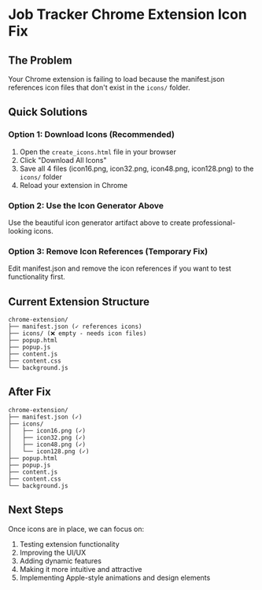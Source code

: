 # Job Tracker Chrome Extension Icon Fix

## The Problem
Your Chrome extension is failing to load because the manifest.json references icon files that don't exist in the `icons/` folder.

## Quick Solutions

### Option 1: Download Icons (Recommended)
1. Open the `create_icons.html` file in your browser
2. Click "Download All Icons" 
3. Save all 4 files (icon16.png, icon32.png, icon48.png, icon128.png) to the `icons/` folder
4. Reload your extension in Chrome

### Option 2: Use the Icon Generator Above
Use the beautiful icon generator artifact above to create professional-looking icons.

### Option 3: Remove Icon References (Temporary Fix)
Edit manifest.json and remove the icon references if you want to test functionality first.

## Current Extension Structure
```
chrome-extension/
├── manifest.json (✓ references icons)
├── icons/ (❌ empty - needs icon files)
├── popup.html
├── popup.js
├── content.js
├── content.css
└── background.js
```

## After Fix
```
chrome-extension/
├── manifest.json (✓)
├── icons/
│   ├── icon16.png (✓)
│   ├── icon32.png (✓)
│   ├── icon48.png (✓)
│   └── icon128.png (✓)
├── popup.html
├── popup.js
├── content.js
├── content.css
└── background.js
```

## Next Steps
Once icons are in place, we can focus on:
1. Testing extension functionality
2. Improving the UI/UX 
3. Adding dynamic features
4. Making it more intuitive and attractive
5. Implementing Apple-style animations and design elements
